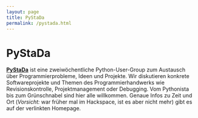 ```yaml
---
layout: page
title: PyStaDa
permalink: /pystada.html
---
```


PyStaDa
=========

[**PyStaDa**](https://pystada.github.io/) ist eine zweiwöchentliche
Python-User-Group zum Austausch über Programmierprobleme, Ideen und Projekte.
Wir diskutieren konkrete Softwareprojekte und Themen des Programmierhandwerks
wie Revisionskontrolle, Projektmanagement oder Debugging. Vom Pythonista bis
zum Grünschnabel sind hier alle willkommen. Genaue Infos zu Zeit und Ort
(*Vorsicht:* war früher mal im Hackspace, ist es aber nicht mehr) gibt es auf
der verlinkten Homepage.
